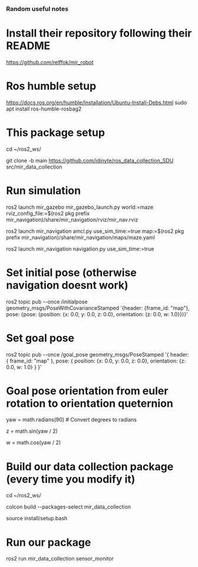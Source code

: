 ### Random useful notes

# Install their repository following their README
https://github.com/relffok/mir_robot

# Ros humble setup
https://docs.ros.org/en/humble/Installation/Ubuntu-Install-Debs.html
sudo apt install ros-humble-rosbag2


# This package setup
cd ~/ros2_ws/

git clone -b main https://github.com/idinyte/ros_data_collection_SDU src/mir_data_collection

# Run simulation
ros2 launch mir_gazebo mir_gazebo_launch.py world:=maze rviz_config_file:=$(ros2 pkg prefix mir_navigation)/share/mir_navigation/rviz/mir_nav.rviz

ros2 launch mir_navigation amcl.py use_sim_time:=true map:=$(ros2 pkg prefix mir_navigation)/share/mir_navigation/maps/maze.yaml

ros2 launch mir_navigation navigation.py use_sim_time:=true

# Set initial pose (otherwise navigation doesnt work)
ros2 topic pub --once /initialpose geometry_msgs/PoseWithCovarianceStamped '{header: {frame_id: "map"}, pose: {pose: {position: {x: 0.0, y: 0.0, z: 0.0}, orientation: {z: 0.0, w: 1.0}}}}'

# Set goal pose
ros2 topic pub --once /goal_pose geometry_msgs/PoseStamped '{
  header: {
    frame_id: "map"
  },
  pose: {
    position: {x: 0.0, y: 0.0, z: 0.0},
    orientation: {z: 0.0, w: 1.0}
  }
}'

# Goal pose orientation from euler rotation to orientation queternion
yaw = math.radians(90)  # Convert degrees to radians

z = math.sin(yaw / 2)

w = math.cos(yaw / 2)

# Build our data collection package (every time you modify it)
cd ~/ros2_ws/

colcon build --packages-select mir_data_collection

source install/setup.bash

# Run our package
ros2 run mir_data_collection sensor_monitor
